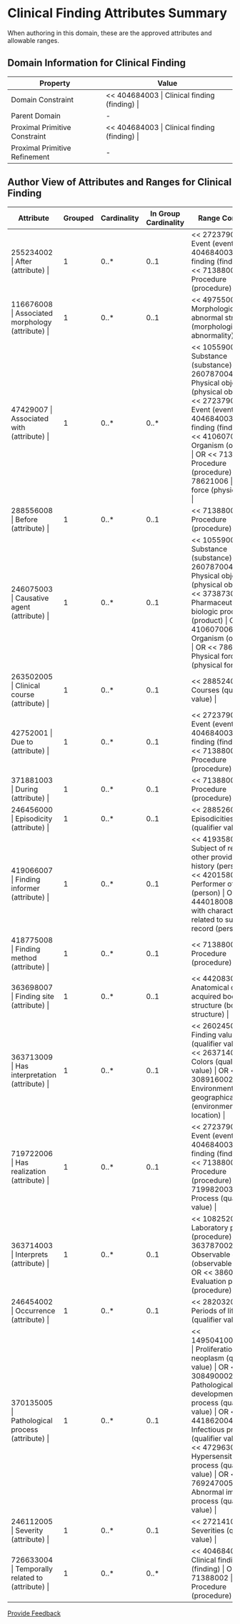 # Clinical Finding Attributes Summary

When authoring in this domain, these are the approved attributes and allowable ranges.

## Domain Information for Clinical Finding

| Property                      | Value                                         |
| ----------------------------- | --------------------------------------------- |
| Domain Constraint             | << 404684003 \| Clinical finding (finding) \| |
| Parent Domain                 | -                                             |
| Proximal Primitive Constraint | << 404684003 \| Clinical finding (finding) \| |
| Proximal Primitive Refinement | -                                             |

## Author View of Attributes and Ranges for Clinical Finding

<table><thead><tr><th width="221.0745849609375">Attribute</th><th width="81.20489501953125">Grouped</th><th width="95.7352294921875">Cardinality</th><th width="115.5823974609375">In Group Cardinality</th><th>Range Constraint</th></tr></thead><tbody><tr><td>255234002 | After (attribute) |</td><td>1</td><td>0..*</td><td>0..1</td><td>&#x3C;&#x3C; 272379006 | Event (event) | OR &#x3C;&#x3C; 404684003 | Clinical finding (finding) | OR &#x3C;&#x3C; 71388002 | Procedure (procedure) |</td></tr><tr><td>116676008 | Associated morphology (attribute) |</td><td>1</td><td>0..*</td><td>0..1</td><td>&#x3C;&#x3C; 49755003 | Morphologically abnormal structure (morphologic abnormality) |</td></tr><tr><td>47429007 | Associated with (attribute) |</td><td>1</td><td>0..*</td><td>0..*</td><td>&#x3C;&#x3C; 105590001 | Substance (substance) | OR &#x3C;&#x3C; 260787004 | Physical object (physical object) | OR &#x3C;&#x3C; 272379006 | Event (event) | OR &#x3C;&#x3C; 404684003 | Clinical finding (finding) | OR &#x3C;&#x3C; 410607006 | Organism (organism) | OR &#x3C;&#x3C; 71388002 | Procedure (procedure) | OR &#x3C;&#x3C; 78621006 | Physical force (physical force) |</td></tr><tr><td>288556008 | Before (attribute) |</td><td>1</td><td>0..*</td><td>0..1</td><td>&#x3C;&#x3C; 71388002 | Procedure (procedure) |</td></tr><tr><td>246075003 | Causative agent (attribute) |</td><td>1</td><td>0..*</td><td>0..1</td><td>&#x3C;&#x3C; 105590001 | Substance (substance) | OR &#x3C;&#x3C; 260787004 | Physical object (physical object) | OR &#x3C;&#x3C; 373873005 | Pharmaceutical / biologic product (product) | OR &#x3C;&#x3C; 410607006 | Organism (organism) | OR &#x3C;&#x3C; 78621006 | Physical force (physical force) |</td></tr><tr><td>263502005 | Clinical course (attribute) |</td><td>1</td><td>0..*</td><td>0..1</td><td>&#x3C;&#x3C; 288524001 | Courses (qualifier value) |</td></tr><tr><td>42752001 | Due to (attribute) |</td><td>1</td><td>0..*</td><td>0..1</td><td>&#x3C;&#x3C; 272379006 | Event (event) | OR &#x3C;&#x3C; 404684003 | Clinical finding (finding) | OR &#x3C;&#x3C; 71388002 | Procedure (procedure) |</td></tr><tr><td>371881003 | During (attribute) |</td><td>1</td><td>0..*</td><td>0..1</td><td>&#x3C;&#x3C; 71388002 | Procedure (procedure) |</td></tr><tr><td>246456000 | Episodicity (attribute) |</td><td>1</td><td>0..*</td><td>0..1</td><td>&#x3C;&#x3C; 288526004 | Episodicities (qualifier value) |</td></tr><tr><td>419066007 | Finding informer (attribute) |</td><td>1</td><td>0..*</td><td>0..1</td><td>&#x3C;&#x3C; 419358007 | Subject of record or other provider of history (person) | OR &#x3C;&#x3C; 420158005 | Performer of method (person) | OR &#x3C;&#x3C; 444018008 | Person with characteristic related to subject of record (person) |</td></tr><tr><td>418775008 | Finding method (attribute) |</td><td>1</td><td>0..*</td><td>0..1</td><td>&#x3C;&#x3C; 71388002 | Procedure (procedure) |</td></tr><tr><td>363698007 | Finding site (attribute) |</td><td>1</td><td>0..*</td><td>0..1</td><td>&#x3C;&#x3C; 442083009 | Anatomical or acquired body structure (body structure) |</td></tr><tr><td>363713009 | Has interpretation (attribute) |</td><td>1</td><td>0..*</td><td>0..1</td><td>&#x3C;&#x3C; 260245000 | Finding value (qualifier value) | OR &#x3C;&#x3C; 263714004 | Colors (qualifier value) | OR &#x3C;&#x3C; 308916002 | Environment or geographical location (environment / location) |</td></tr><tr><td>719722006 | Has realization (attribute) |</td><td>1</td><td>0..*</td><td>0..1</td><td>&#x3C;&#x3C; 272379006 | Event (event) | OR &#x3C;&#x3C; 404684003 | Clinical finding (finding) | OR &#x3C;&#x3C; 71388002 | Procedure (procedure) | OR &#x3C;&#x3C; 719982003 | Process (qualifier value) |</td></tr><tr><td>363714003 | Interprets (attribute) |</td><td>1</td><td>0..*</td><td>0..1</td><td>&#x3C;&#x3C; 108252007 | Laboratory procedure (procedure) | OR &#x3C;&#x3C; 363787002 | Observable entity (observable entity) | OR &#x3C;&#x3C; 386053000 | Evaluation procedure (procedure) |</td></tr><tr><td>246454002 | Occurrence (attribute) |</td><td>1</td><td>0..*</td><td>0..1</td><td>&#x3C;&#x3C; 282032007 | Periods of life (qualifier value) |</td></tr><tr><td>370135005 | Pathological process (attribute) |</td><td>1</td><td>0..*</td><td>0..1</td><td>&#x3C;&#x3C; 1495041000004108 | Proliferation of neoplasm (qualifier value) | OR &#x3C;&#x3C; 308490002 | Pathological developmental process (qualifier value) | OR &#x3C;&#x3C; 441862004 | Infectious process (qualifier value) | OR &#x3C;&#x3C; 472963003 | Hypersensitivity process (qualifier value) | OR &#x3C;&#x3C; 769247005 | Abnormal immune process (qualifier value) |</td></tr><tr><td>246112005 | Severity (attribute) |</td><td>1</td><td>0..*</td><td>0..1</td><td>&#x3C;&#x3C; 272141005 | Severities (qualifier value) |</td></tr><tr><td>726633004 | Temporally related to (attribute) |</td><td>1</td><td>0..*</td><td>0..*</td><td>&#x3C;&#x3C; 404684003 | Clinical finding (finding) | OR &#x3C;&#x3C; 71388002 | Procedure (procedure) |</td></tr></tbody></table>

<a href="https://docs.google.com/forms/d/e/1FAIpQLScTmbZIf0UEQwYDkY27EEWBkaiYkHSbR0_9DmFrMLXoQLyL7Q/viewform?usp=pp_url&#x26;entry.1767247133=SCT+Editorial+Guide&#x26;entry.670899847=Clinical%20Finding%20Attributes%20Summary" class="button primary">Provide Feedback</a>

